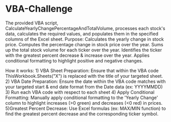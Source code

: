 # VBA-Challenge
The provided VBA script, CalculateYearlyChangePercentageAndTotalVolume, processes each stock's data, calculates the required values, and populates them in the specified columns of the Excel sheet.
Purpose:
Calculates the yearly change in stock price.
Computes the percentage change in stock price over the year.
Sums up the total stock volume for each ticker over the year.
Identifies the ticker with the greatest percent decrease & increase over the year.
Applies conditional formatting to highlight positive and negative changes.

How it works:
    1) VBA Sheet Preparation: Ensure that within the VBA code ThisWorkbook.Sheets("X") is replaced with the title of your targeted sheet.
    2) VBA Date Preparation: Ensure the date within the VBA code matches with your targeted start & end date format from the Date data (ex: YYYYMMDD)
    3) Run each VBA code with respect to each sheet
    4) Apply Conditional Formatting: Manually apply conditional formatting to the 'Yearly Change' column to highlight increases (>0 green) and decreases (<0 red) in prices.
    5)Greatest Percent Decrease: Use Excel formulas (ex: MAX/MIN function) to find the greatest percent decrease and the corresponding ticker symbol.
